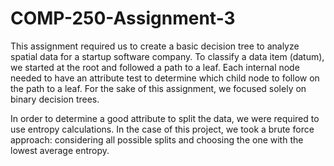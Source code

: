 # COMP-250-Assignment-3

This assignment required us to create a basic decision tree to analyze spatial data for a startup software company. To classify a data item (datum), we
started at the root and followed a path to a leaf. Each internal node needed to have an attribute test to determine which child node to follow on 
the path to a leaf. For the sake of this assignment, we focused solely on binary decision trees.

In order to determine a good attribute to split the data, we were required to use entropy calculations. In the case of this project, we took a 
brute force approach: considering all possible splits and choosing the one with the lowest average entropy. 

